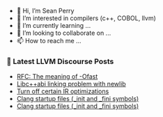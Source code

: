 - 👋 Hi, I’m Sean Perry
- 👀 I’m interested in compilers (c++, COBOL, llvm)
- 🌱 I’m currently learning ...
- 💞️ I’m looking to collaborate on ...
- 📫 How to reach me ...

<!---
s66perry/s66perry is a ✨ special ✨ repository because its `README.md` (this file) appears on your GitHub profile.
You can click the Preview link to take a look at your changes.
--->
### 📕 Latest LLVM Discourse Posts

<!-- DISCOURSE-LLVM:START -->
- [RFC: The meaning of -Ofast](https://discourse.llvm.org/t/rfc-the-meaning-of-ofast/66554#post_5)
- [Libc++abi linking problem with newlib](https://discourse.llvm.org/t/libc-abi-linking-problem-with-newlib/66567#post_4)
- [Turn off certain IR optimizations](https://discourse.llvm.org/t/turn-off-certain-ir-optimizations/66475#post_7)
- [Clang startup files &lpar;_init and _fini symbols&rpar;](https://discourse.llvm.org/t/clang-startup-files-init-and-fini-symbols/66568#post_2)
- [Clang startup files &lpar;_init and _fini symbols&rpar;](https://discourse.llvm.org/t/clang-startup-files-init-and-fini-symbols/66568#post_1)
<!-- DISCOURSE-LLVM:END -->
